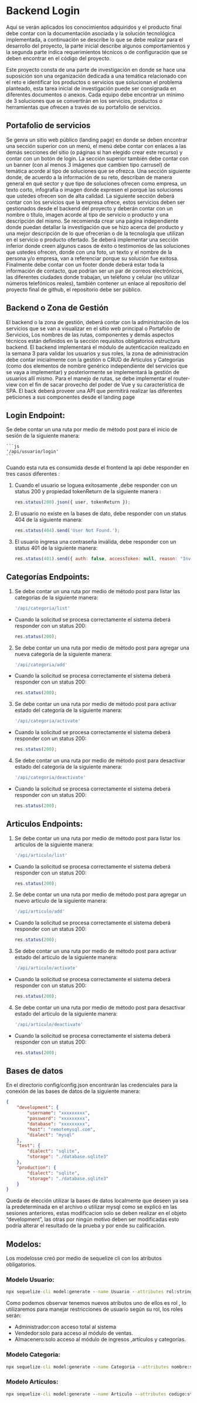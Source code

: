 # Backend Login

Aquí se verán aplicados los conocimientos adquiridos y el producto final debe contar con la documentación asociada y la solución tecnológica implementada, a continuación se describe lo que se debe realizar para el desarrollo del proyecto, la parte inicial describe algunos comportamientos y la segunda parte indica requerimientos técnicos o de configuración que se deben encontrar en el código del proyecto.

Este proyecto consta de una parte de investigación en donde se hace una suposición son una organización dedicada a una temática relacionado con el reto e identificar los productos o servicios que solucionan el problema planteado, esta tarea inicial de investigación puede ser consignada en diferentes documentos o anexos. Cada equipo debe encontrar un mínimo de 3 soluciones que se convertirán en los servicios, productos o herramientas que ofrecen a través de su portafolio de servicios.


## Portafolio de servicios
Se genra un sitio web público (landing page) en donde se deben encontrar una sección superior con un menú, el menú debe contar con enlaces a las demás secciones del sitio (o páginas si han elegido crear este recurso) y contar con un botón de login. La sección superior también debe contar con un banner (con al menos 3 imágenes que cambien tipo carrusel) de temática acorde al tipo de soluciones que se ofrezca.
Una sección siguiente donde, de acuerdo a la información de su reto, describan de manera general en qué sector y que tipo de soluciones ofrecen como empresa, un texto corto, infografía o imagen donde expresen el porqué las soluciones que ustedes ofrecen son de alta calidad.
La siguiente sección deberá contar con los servicios que la empresa ofrece, estos servicios deben ser gestionados desde el backend del proyecto y deberán contar con un nombre o título, imagen acorde al tipo de servicio o producto y una descripción del mismo. Se recomienda crear una página independiente donde puedan detallar la investigación que se hizo acerca del producto y una mejor descripción de lo que ofrecerían o de la tecnología que utilizan en el servicio o producto ofertado.
Se deberá implementar una sección inferior donde creen algunos casos de éxito o testimonios de las soluciones que ustedes ofrecen, donde con una foto, un texto y el nombre de la persona y/o empresa, van a referenciar porque su solución fue exitosa.
Finalmente debe contar con un footer donde deberá estar toda la información de contacto, que podrían ser un par de correos electrónicos, las diferentes ciudades donde trabajan, un teléfono y celular (no utilizar números telefónicos reales), también contener un enlace al repositorio del proyecto final de github, el repositorio debe ser público.

## Backend o Zona de Gestión
El backend o la zona de gestión, deberá contar con la administración de los servicios que se van a visualizar en el sitio web principal o Portafolio de Servicios, Los nombres de las rutas, componentes y demás aspectos técnicos están definidos en la sección requisitos obligatorios estructura backend.
El backend implementará el módulo de autenticación realizado en la semana 3 para validar los usuarios y sus roles, la zona de administración debe contar inicialmente con la gestión o CRUD de Artículos y Categorías (como dos elementos de nombre genérico independiente del servicios que se vaya a implementar) y posteriormente se implementará la gestión de usuarios allí mismo. Para el manejo de rutas, se debe implementar el router-view con el fin de sacar provecho del poder de Vue y su característica de SPA. El back deberá proveer una API que permitirá realizar las diferentes peticiones a sus componentes desde el landing page

## Login Endpoint:
Se debe contar un una ruta por medio de método post para el inicio de sesión de la siguiente manera:

    ```js
    '/api/usuario/login'
    ```

Cuando esta ruta es consumida desde el frontend la api debe responder en tres casos diferentes :


1. Cuando el usuario se loguea exitosamente ,debe responder con un status 200 y propiedad tokenReturn de la siguiente manera :

    ```js
    res.status(200).json({ user, tokenReturn });
    ```

2. El usuario no existe en la bases de dato, debe responder con un status 404 de la siguiente manera:

    ```js
    res.status(404).send('User Not Found.');
    ```

3. El usuario ingresa una contraseña inválida, debe responder con un status 401 de la siguiente manera:

    ```js
    res.status(401).send({ auth: false, accessToken: null, reason: "Invalid Password!" });
    ```

## Categorías Endpoints:
1. Se debe contar un una ruta por medio de método post para listar las categorias de la siguiente manera:

    ```js
    '/api/categoria/list'
    ```

- Cuando la solicitud se procesa correctamente el sistema deberá responder con un status 200:

    ```js
    res.status(200);
    ```

2. Se debe contar un una ruta por medio de método post para agregar una nueva categoría de la siguiente manera:
    ```js
    '/api/categoria/add'
    ```

- Cuando la solicitud se procesa correctamente el sistema deberá responder con un status 200:

    ```js
    res.status(200);
    ```


3. Se debe contar un una ruta por medio de método post para activar estado del categoría de la siguiente manera:

    ```js
    '/api/categoria/activate'
    ```

- Cuando la solicitud se procesa correctamente el sistema deberá responder con un status 200:

    ```js
    res.status(200);
    ```

4. Se debe contar un una ruta por medio de método post para desactivar estado del categoría de la siguiente manera:

    ```js
    '/api/categoria/deactivate'
    ```

- Cuando la solicitud se procesa correctamente el sistema deberá responder con un status 200:

    ```js
    res.status(200);
    ```

## Articulos Endpoints:
1. Se debe contar un una ruta por medio de método post para listar los articulos de la siguiente manera:
    ```js
    '/api/articulo/list'
    ```

- Cuando la solicitud se procesa correctamente el sistema deberá responder con un status 200:

    ```js
    res.status(200);
    ```

2. Se debe contar un una ruta por medio de método post para agregar un nuevo articulo de la siguiente manera:

    ```js
    '/api/articulo/add'
    ```

- Cuando la solicitud se procesa correctamente el sistema deberá responder con un status 200:

    ```js
    res.status(200);
    ```


3. Se debe contar un una ruta por medio de método post para activar estado del articulo de la siguiente manera:
    ```js
    '/api/articulo/activate'
    ```

- Cuando la solicitud se procesa correctamente el sistema deberá responder con un status 200:

    ```js
    res.status(200);
    ```

4. Se debe contar un una ruta por medio de método post para desactivar estado del articulo de la siguiente manera:
    ```js
    '/api/articulo/deactivate'
    ```

- Cuando la solicitud se procesa correctamente el sistema deberá responder con un status 200:

    ```js
    res.status(200);
    ```


## Bases de datos 

En el directorio config/config.json encontrarán las credenciales para la conexión de las bases de datos de la siguiente manera:

```json
{
    "development": {
        "username": "xxxxxxxxx",
        "password": "xxxxxxxxx",
        "database": "xxxxxxxxx",
        "host": "remotemysql.com",
        "dialect": "mysql"
    },
    "test": {
        "dialect": "sqlite",
        "storage": "./database.sqlite3"
    },
    "production": {
        "dialect": "sqlite",
        "storage": "./database.sqlite3"
    }
}
```

Queda de elección utilizar la bases de datos localmente que deseen ya sea la predeterminada en el archivo o utilizar mysql como se explicó en las sesiones anteriores, estas modificacion solo se deben realizar en el objeto “development”, las otras por ningún motivo deben ser modificadas esto podría alterar el resultado de la prueba y por ende su calificación.

## Modelos:
Los modelosse creó por medio de sequelize cli con los atributos obligatorios.

### Modelo Usuario:

```cmd
npx sequelize-cli model:generate --name Usuario --attributes rol:string,nombre:string,password:string,email:string,estado:integer
```
Como podemos observar tenemos nuevos atributos uno de ellos es rol , lo utilizaremos para manejar restricciones de usuario según su rol, los roles serán:
- Administrador:con acceso total al sistema
- Vendedor:solo para acceso al módulo de ventas.
- Almacenero:solo acceso al módulo de ingresos ,artículos y categorías.

### Modelo Categoria:

```cmd
npx sequelize-cli model:generate --name Categoria --attributes nombre:string,descripcion:string,estado:integer
```

### Modelo Artículos:

```cmd
npx sequelize-cli model:generate --name Articulo --attributes codigo:string,nombre:string,descripcion:string,estado:integer,categoriaId:integer
```


